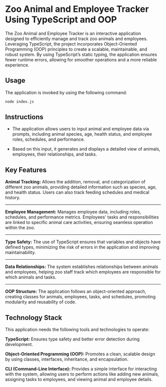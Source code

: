 # Zoo Animal and Employee Tracker Using TypeScript and OOP

The Zoo Animal and Employee Tracker is an interactive application designed to efficiently manage and track zoo animals and employees. Leveraging TypeScript, the project incorporates Object-Oriented Programming (OOP) principles to create a scalable, maintainable, and robust system. By using TypeScript’s static typing, the application ensures fewer runtime errors, allowing for smoother operations and a more reliable experience.

## Usage

The application is invoked by using the following command:

```bash
node index.js
```

## Instructions

* The application allows users to input animal and employee data via prompts, including animal species, age, health status, and employee roles, schedules, and performance.

* Based on this input, it generates and displays a detailed view of animals, employees, their relationships, and tasks.

## Key Features

**Animal Tracking:** Allows the addition, removal, and categorization of different zoo animals, providing detailed information such as species, age, and health status. Users can also track feeding schedules and medical history.

---

**Employee Management:** Manages employee data, including roles, schedules, and performance metrics. Employees' tasks and responsibilities are linked to specific animal care activities, ensuring seamless operation within the zoo.

---

**Type Safety:** The use of TypeScript ensures that variables and objects have defined types, minimizing the risk of errors in the application and improving maintainability.

---

**Data Relationships:** The system establishes relationships between animals and employees, helping zoo staff track which employees are responsible for which animals and tasks.

---

**OOP Structure:** The application follows an object-oriented approach, creating classes for animals, employees, tasks, and schedules, promoting modularity and reusability of code.


## Technology Stack

This application needs the following tools and technologies to operate:

**TypeScript:** Ensures type safety and better error detection during development.

**Object-Oriented Programming (OOP):** Promotes a clean, scalable design by using classes, interfaces, inheritance, and encapsulation.

**CLI (Command-Line Interface):** Provides a simple interface for interacting with the system, allowing users to perform actions like adding new animals, assigning tasks to employees, and viewing animal and employee details.

